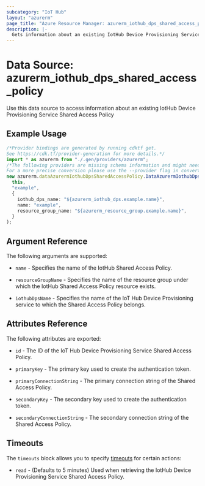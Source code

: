 ```yaml
---
subcategory: "IoT Hub"
layout: "azurerm"
page_title: "Azure Resource Manager: azurerm_iothub_dps_shared_access_policy"
description: |-
  Gets information about an existing IotHub Device Provisioning Service Shared Access Policy
---
```


# Data Source: azurerm\_iothub\_dps\_shared\_access\_policy

Use this data source to access information about an existing IotHub Device Provisioning Service Shared Access Policy

## Example Usage

```typescript
/*Provider bindings are generated by running cdktf get.
See https://cdk.tf/provider-generation for more details.*/
import * as azurerm from "./.gen/providers/azurerm";
/*The following providers are missing schema information and might need manual adjustments to synthesize correctly: azurerm.
For a more precise conversion please use the --provider flag in convert.*/
new azurerm.dataAzurermIothubDpsSharedAccessPolicy.DataAzurermIothubDpsSharedAccessPolicy(
  this,
  "example",
  {
    iothub_dps_name: "${azurerm_iothub_dps.example.name}",
    name: "example",
    resource_group_name: "${azurerm_resource_group.example.name}",
  }
);

```

## Argument Reference

The following arguments are supported:

*   `name` - Specifies the name of the IotHub Shared Access Policy.

*   `resourceGroupName` - Specifies the name of the resource group under which the IotHub Shared Access Policy resource exists.

*   `iothubDpsName` - Specifies the name of the IoT Hub Device Provisioning service to which the Shared Access Policy belongs.

## Attributes Reference

The following attributes are exported:

*   `id` - The ID of the IoT Hub Device Provisioning Service Shared Access Policy.

*   `primaryKey` - The primary key used to create the authentication token.

*   `primaryConnectionString` - The primary connection string of the Shared Access Policy.

*   `secondaryKey` - The secondary key used to create the authentication token.

*   `secondaryConnectionString` - The secondary connection string of the Shared Access Policy.

## Timeouts

The `timeouts` block allows you to specify [timeouts](https://www.terraform.io/language/resources/syntax#operation-timeouts) for certain actions:

* `read` - (Defaults to 5 minutes) Used when retrieving the IotHub Device Provisioning Service Shared Access Policy.
